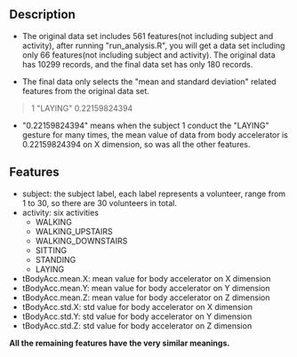 ## Description
- The original data set includes 561 features(not including subject and activity), after running "run_analysis.R", you will get a data set including only 66 features(not including subject and activity). The original data has 10299 records, and the final data set has only 180 records.

- The final data only selects the "mean and standard deviation" related features from the original data set.
> 1 "LAYING" 0.22159824394 

- "0.22159824394" means when the subject 1 conduct the "LAYING" gesture for many times, the mean value of data from body accelerator is 0.22159824394 on X dimension, so was all the other features.

## Features 
- subject: the subject label, each label represents a volunteer, range from 1 to 30, so there are 30 volunteers in total.
- activity: six activities
	- WALKING
	- WALKING_UPSTAIRS
	- WALKING_DOWNSTAIRS
	- SITTING
	- STANDING
	- LAYING
- tBodyAcc.mean.X: mean value for body accelerator on X dimension
- tBodyAcc.mean.Y: mean value for body accelerator on Y dimension
- tBodyAcc.mean.Z: mean value for body accelerator on Z dimension
- tBodyAcc.std.X: std value for body accelerator on X dimension
- tBodyAcc.std.Y: std value for body accelerator on Y dimension
- tBodyAcc.std.Z: std value for body accelerator on Z dimension

**All the remaining features have the very similar meanings.**


